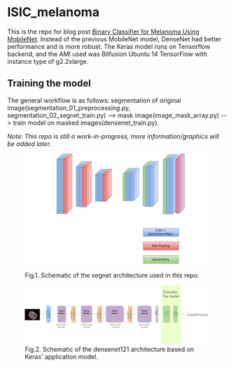 # ISIC_melanoma

This is the repo for blog post <a href='http://yinniyu.github.io/posts/melanoma'>Binary Classifier for Melanoma Using MobileNet</a>. Instead of the previous MobileNet model, DenseNet had better performance and is more robust. The Keras model runs on Tensorflow backend, and the AMI used was Bitfusion Ubuntu 14 TensorFlow with instance type of g2.2xlarge. 

## Training the model
The general workflow is as follows: segmentation of original image(segmentation_01_preprocessing.py, segmentation_02_segnet_train.py) --> mask image(image_mask_array.py) --> train model on masked images(densenet_train.py).

<i>Note: This repo is still a work-in-progress, more information/graphics will be added later. </i>

<figure>
   <img src="graphics/segnet_schematic.png" alt="segnet" >
   <p align='center'><figcaption>Fig.1. Schematic of the segnet architecture used in this repo.</figcaption>
</figure> </p>
   

<p align='center'><figure>
   <img src="graphics/densenet_flow.png" alt="densenet" >
   <figcaption>Fig.2. Schematic of the densenet121 architecture based on Keras' application model.</figcaption>
</figure> </p>
   
   
  
